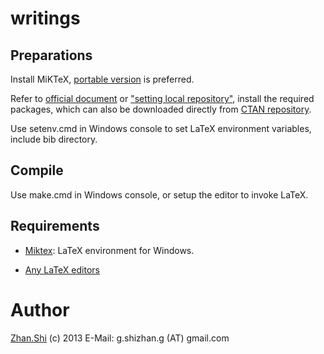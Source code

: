 writings
========

Preparations
------------

Install MiKTeX, [portable version](http://www.miktex.org/portable) is preferred.

Refer to [official document](http://docs.miktex.org/manual/localadditions.html) or 
["setting local repository"](http://tex.stackexchange.com/questions/2063/how-can-i-manually-install-a-package-on-miktex-windows), 
install the required packages, which can also be downloaded directly from [CTAN 
repository](http://www.ctan.org/tex-archive/systems/win32/miktex/tm/packages).

Use setenv.cmd in Windows console to set LaTeX environment variables,
include bib directory.

Compile
-------

Use make.cmd in Windows console, or setup the editor to invoke LaTeX.

Requirements
------------

-   [Miktex](http://www.miktex.org/): LaTeX environment for Windows.

-   [Any LaTeX editors](http://en.wikipedia.org/wiki/Comparison_of_TeX_editors)

Author
======

[Zhan.Shi](http://shizhan.github.io/) (c) 2013
E-Mail: g.shizhan.g (AT) gmail.com
